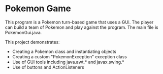 # Pokemon Game
This program is a Pokemon turn-based game that uses a GUI.  The player can build a team of Pokemon and play against the program.  The main file is PokemonGui.java.

This project demonstrates:
- Creating a Pokemon class and instantiating objects
- Creating a custom "PokemonException" exception class
- Use of GUI tools including java.awt.* and javax.swing.*
- Use of buttons and ActionListeners
